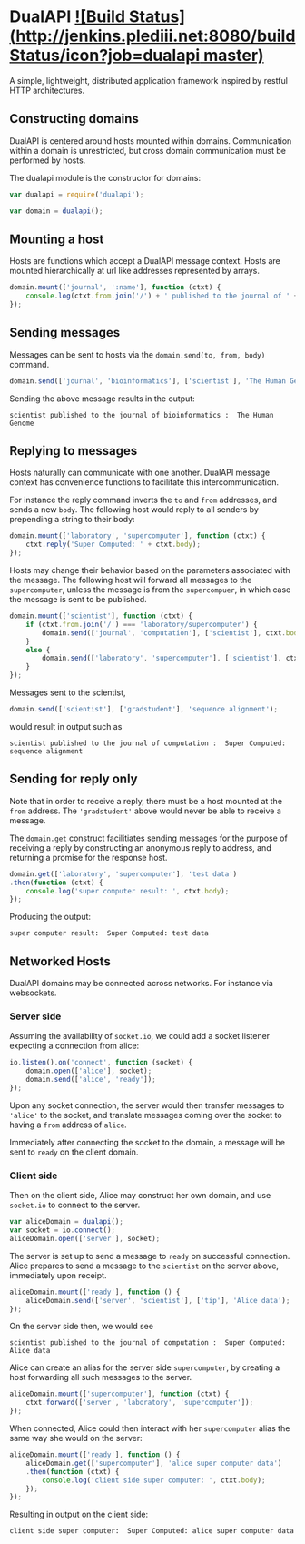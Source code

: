 # DualAPI [![Build Status](http://jenkins.plediii.net:8080/buildStatus/icon?job=dualapi master)](http://jenkins.plediii.net:8080/job/dualapi%20master/)

A simple, lightweight, distributed application framework inspired by restful HTTP architectures.

## Constructing domains

DualAPI is centered around hosts mounted within domains.
Communication within a domain is unrestricted, but cross domain
communication must be performed by hosts.

The dualapi module is the constructor for domains:
```javascript
var dualapi = require('dualapi');

var domain = dualapi();
```

## Mounting a host

Hosts are functions which accept a DualAPI message context.  Hosts are
mounted hierarchically at url like addresses represented by arrays.
```javascript
domain.mount(['journal', ':name'], function (ctxt) {
    console.log(ctxt.from.join('/') + ' published to the journal of ' + ctxt.params.name + ' : ', ctxt.body);
});
```

## Sending messages

Messages can be sent to hosts via the  `domain.send(to, from, body)` command.
```javascript
domain.send(['journal', 'bioinformatics'], ['scientist'], 'The Human Genome');
```

Sending the above message results in the output:
```shell
scientist published to the journal of bioinformatics :  The Human Genome
```

## Replying to messages

Hosts naturally can communicate with one another.  DualAPI message
context has convenience functions to facilitate this
intercommunication.  

For instance the reply command inverts the `to` and `from` addresses,
and sends a new `body`.  The following host would reply to all senders
by prepending a string to their body:
```javascript
domain.mount(['laboratory', 'supercomputer'], function (ctxt) {
    ctxt.reply('Super Computed: ' + ctxt.body);
});
```

Hosts may change their behavior based on the parameters associated
with the message.  The following host will forward all messages to the
`supercomputer`, unless the message is from the `supercompuer`, in
which case the message is sent to be published. 
```javascript
domain.mount(['scientist'], function (ctxt) {
    if (ctxt.from.join('/') === 'laboratory/supercomputer') {
        domain.send(['journal', 'computation'], ['scientist'], ctxt.body);
    }
    else {
        domain.send(['laboratory', 'supercomputer'], ['scientist'], ctxt.body);
    }
});
```

Messages sent to the scientist,
```javascript
domain.send(['scientist'], ['gradstudent'], 'sequence alignment');
```
would result in output such as
```shell
scientist published to the journal of computation :  Super Computed: sequence alignment
```


## Sending for reply only

 Note that in order to receive a reply, there must be a host mounted
at the `from` address.  The `'gradstudent'` above would never be able
to receive a message.

The `domain.get` construct facilitiates sending messages for the
purpose of receiving a reply by constructing an anonymous reply to
address, and returning a promise for the response host.

```javascript
domain.get(['laboratory', 'supercomputer'], 'test data')
.then(function (ctxt) {
    console.log('super computer result: ', ctxt.body);
});
```

Producing the output:
```shell
super computer result:  Super Computed: test data
```

## Networked Hosts

DualAPI domains may be connected across networks.  For instance via
websockets.  

### Server side

Assuming the availability of `socket.io`, we could add a socket
listener expecting a connection from alice:
```javascript
io.listen().on('connect', function (socket) {
    domain.open(['alice'], socket);
    domain.send(['alice', 'ready']);
});
```

Upon any socket connection, the server would then transfer messages to
`'alice'` to the socket, and translate messages coming over the socket
to having a `from` address of `alice`.  

Immediately after connecting the socket to the domain, a message will
be sent to `ready` on the client domain.

### Client side

Then on the client side, Alice may construct her own domain, and use
`socket.io` to connect to the server.

```javascript
var aliceDomain = dualapi();
var socket = io.connect();
aliceDomain.open(['server'], socket);
```

The server is set up to send a message to `ready` on successful
connection.  Alice prepares to send a message to the `scientist` on
the server above, immediately upon receipt.

```javascript
aliceDomain.mount(['ready'], function () {
    aliceDomain.send(['server', 'scientist'], ['tip'], 'Alice data');
});
```

On the server side then, we would see
```shell
scientist published to the journal of computation :  Super Computed: Alice data
```

Alice can create an alias for the server side `supercomputer`, by
creating a host forwarding all such messages to the server.

```javascript
aliceDomain.mount(['supercomputer'], function (ctxt) {
    ctxt.forward(['server', 'laboratory', 'supercomputer']);
});
```

When connected, Alice could then interact with her `supercomputer`
alias the same way she would on the server:
```javascript
aliceDomain.mount(['ready'], function () {
    aliceDomain.get(['supercomputer'], 'alice super computer data')
    .then(function (ctxt) {
        console.log('client side super computer: ', ctxt.body);
    });
});
```

Resulting in output on the client side:
```shell
client side super computer:  Super Computed: alice super computer data
```











